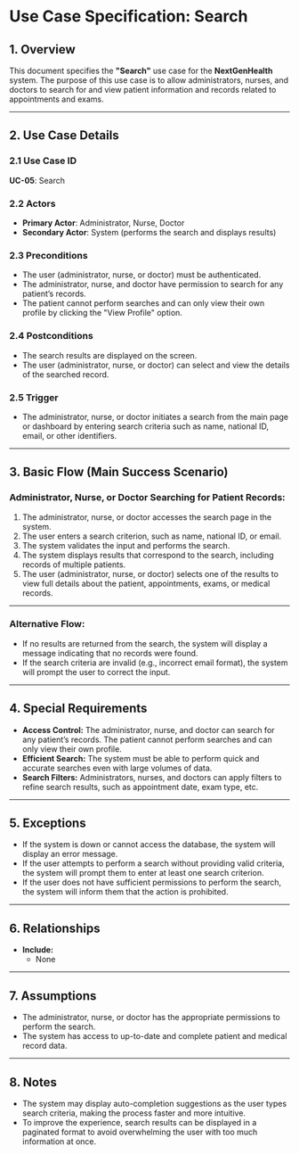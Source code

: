 # Use Case Specification: **Search**

## 1. Overview

This document specifies the **"Search"** use case for the **NextGenHealth** system. The purpose of this use case is to allow administrators, nurses, and doctors to search for and view patient information and records related to appointments and exams.

---

## 2. Use Case Details

### 2.1 Use Case ID  
**UC-05**: Search

### 2.2 Actors
- **Primary Actor**: Administrator, Nurse, Doctor
- **Secondary Actor**: System (performs the search and displays results)

### 2.3 Preconditions
- The user (administrator, nurse, or doctor) must be authenticated.
- The administrator, nurse, and doctor have permission to search for any patient’s records.
- The patient cannot perform searches and can only view their own profile by clicking the "View Profile" option.

### 2.4 Postconditions
- The search results are displayed on the screen.
- The user (administrator, nurse, or doctor) can select and view the details of the searched record.

### 2.5 Trigger
- The administrator, nurse, or doctor initiates a search from the main page or dashboard by entering search criteria such as name, national ID, email, or other identifiers.

---

## 3. Basic Flow (Main Success Scenario)

### **Administrator, Nurse, or Doctor Searching for Patient Records:**
1. The administrator, nurse, or doctor accesses the search page in the system.
2. The user enters a search criterion, such as name, national ID, or email.
3. The system validates the input and performs the search.
4. The system displays results that correspond to the search, including records of multiple patients.
5. The user (administrator, nurse, or doctor) selects one of the results to view full details about the patient, appointments, exams, or medical records.

---

### Alternative Flow:
- If no results are returned from the search, the system will display a message indicating that no records were found.
- If the search criteria are invalid (e.g., incorrect email format), the system will prompt the user to correct the input.

---

## 4. Special Requirements

- **Access Control:** The administrator, nurse, and doctor can search for any patient’s records. The patient cannot perform searches and can only view their own profile.
- **Efficient Search:** The system must be able to perform quick and accurate searches even with large volumes of data.
- **Search Filters:** Administrators, nurses, and doctors can apply filters to refine search results, such as appointment date, exam type, etc.

---

## 5. Exceptions

- If the system is down or cannot access the database, the system will display an error message.
- If the user attempts to perform a search without providing valid criteria, the system will prompt them to enter at least one search criterion.
- If the user does not have sufficient permissions to perform the search, the system will inform them that the action is prohibited.

---

## 6. Relationships

- **Include:**
  - None

---

## 7. Assumptions

- The administrator, nurse, or doctor has the appropriate permissions to perform the search.
- The system has access to up-to-date and complete patient and medical record data.

---

## 8. Notes

- The system may display auto-completion suggestions as the user types search criteria, making the process faster and more intuitive.
- To improve the experience, search results can be displayed in a paginated format to avoid overwhelming the user with too much information at once.

